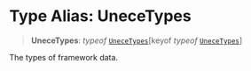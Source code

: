# Type Alias: UneceTypes

> **UneceTypes**: *typeof* [`UneceTypes`](../variables/UneceTypes.md)\[keyof *typeof* [`UneceTypes`](../variables/UneceTypes.md)\]

The types of framework data.

